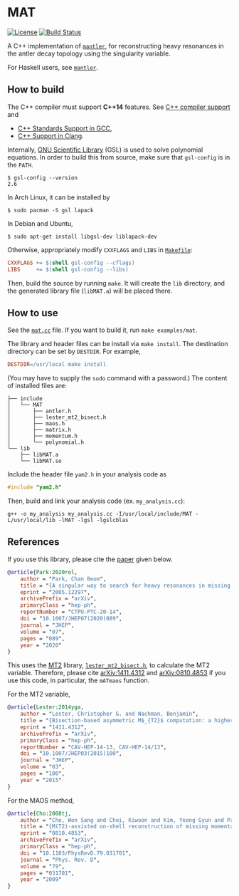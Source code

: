 MAT
===

[![License](https://img.shields.io/badge/License-BSD%203--Clause-blue.svg)](https://opensource.org/licenses/BSD-3-Clause)
[![Build Status](https://travis-ci.com/cbpark/MAT.svg?branch=master)](https://travis-ci.com/cbpark/MAT)

A C++ implementation of [`mantler`](https://github.com/cbpark/mantler/), for reconstructing heavy resonances in the antler decay topology using the singularity variable.

For Haskell users, see [`mantler`](https://github.com/cbpark/mantler/).

## How to build

The C++ compiler must support **C++14** features. See [C++ compiler support](https://en.cppreference.com/w/cpp/compiler_support) and

* [C++ Standards Support in GCC](https://gcc.gnu.org/projects/cxx-status.html),
* [C++ Support in Clang](https://clang.llvm.org/cxx_status.html).

Internally, [GNU Scientific Library](https://www.gnu.org/software/gsl/) (GSL) is used to solve polynomial equations. In order to build this from source, make sure that `gsl-config` is in the `PATH`.

```
$ gsl-config --version
2.6
```

In Arch Linux, it can be installed by

```
$ sudo pacman -S gsl lapack
```

In Debian and Ubuntu,

```
$ sudo apt-get install libgsl-dev liblapack-dev
```

Otherwise, appropriately modify `CXXFLAGS` and `LIBS` in [`Makefile`](./Makefile):

``` makefile
CXXFLAGS += $(shell gsl-config --cflags)
LIBS     += $(shell gsl-config --libs)
```

Then, build the source by running `make`. It will create the `lib` directory, and the generated library file (`libMAT.a`) will be placed there.

## How to use

See the [`mat.cc`](./examples/mat.cc) file. If you want to build it, run `make examples/mat`.

The library and header files can be install via `make install`. The destination directory can be set by `DESTDIR`. For example,

``` makefile
DESTDIR=/usr/local make install
```

(You may have to supply the `sudo` command with a password.) The content of installed files are:

```
├── include
│   └── MAT
│       ├── antler.h
│       ├── lester_mt2_bisect.h
│       ├── maos.h
│       ├── matrix.h
│       ├── momentum.h
│       └── polynomial.h
└── lib
    ├── libMAT.a
    └── libMAT.so
```

Include the header file `yam2.h` in your analysis code as

``` c++
#include "yam2.h"
```

Then, build and link your analysis code (ex. `my_analysis.cc`):

```
g++ -o my_analysis my_analysis.cc -I/usr/local/include/MAT -L/usr/local/lib -lMAT -lgsl -lgslcblas
```

## References

If you use this library, please cite the [paper](https://doi.org/10.1007/JHEP07(2020)089) given below.

``` bibtex
@article{Park:2020rol,
    author = "Park, Chan Beom",
    title = "{A singular way to search for heavy resonances in missing energy events}",
    eprint = "2005.12297",
    archivePrefix = "arXiv",
    primaryClass = "hep-ph",
    reportNumber = "CTPU-PTC-20-14",
    doi = "10.1007/JHEP07(2020)089",
    journal = "JHEP",
    volume = "07",
    pages = "089",
    year = "2020"
}
```

This uses the [MT2](https://www.hep.phy.cam.ac.uk/~lester/mt2/) library, [`lester_mt2_bisect.h`](./src/lester_mt2_bisect.h), to calculate the MT2 variable. Therefore, please cite [arXiv:1411.4312](https://arxiv.org/abs/1411.4312) and [arXiv:0810.4853](https://arxiv.org/abs/0810.4853) if you use this code, in particular, the `mATmaos` function.

For the MT2 variable,

``` bibtex
@article{Lester:2014yga,
    author = "Lester, Christopher G. and Nachman, Benjamin",
    title = "{Bisection-based asymmetric M$_{T2}$ computation: a higher precision calculator than existing symmetric methods}",
    eprint = "1411.4312",
    archivePrefix = "arXiv",
    primaryClass = "hep-ph",
    reportNumber = "CAV-HEP-14-13, CAV-HEP-14/13",
    doi = "10.1007/JHEP03(2015)100",
    journal = "JHEP",
    volume = "03",
    pages = "100",
    year = "2015"
}
```

For the MAOS method,

``` bibtex
@article{Cho:2008tj,
    author = "Cho, Won Sang and Choi, Kiwoon and Kim, Yeong Gyun and Park, Chan Beom",
    title = "{M(T2)-assisted on-shell reconstruction of missing momenta and its application to spin measurement at the LHC}",
    eprint = "0810.4853",
    archivePrefix = "arXiv",
    primaryClass = "hep-ph",
    doi = "10.1103/PhysRevD.79.031701",
    journal = "Phys. Rev. D",
    volume = "79",
    pages = "031701",
    year = "2009"
}
```
